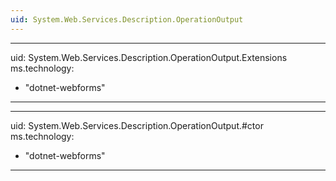 ```yaml
---
uid: System.Web.Services.Description.OperationOutput
---
```


---
uid: System.Web.Services.Description.OperationOutput.Extensions
ms.technology: 
  - "dotnet-webforms"
---

---
uid: System.Web.Services.Description.OperationOutput.#ctor
ms.technology: 
  - "dotnet-webforms"
---

